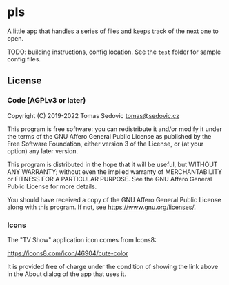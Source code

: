 # pls

A little app that handles a series of files and keeps track of the next one to open.

TODO: building instructions, config location. See the `test` folder for sample config files.

## License

### Code (AGPLv3 or later)

Copyright (C) 2019-2022  Tomas Sedovic <tomas@sedovic.cz>

This program is free software: you can redistribute it and/or modify it under the terms of the GNU Affero General Public License as published by the Free Software Foundation, either version 3 of the License, or (at your option) any later version.

This program is distributed in the hope that it will be useful, but WITHOUT ANY WARRANTY; without even the implied warranty of MERCHANTABILITY or FITNESS FOR A PARTICULAR PURPOSE.  See the GNU Affero General Public License for more details.

You should have received a copy of the GNU Affero General Public License along with this program.  If not, see <https://www.gnu.org/licenses/>.

### Icons

The "TV Show" application icon comes from Icons8:

https://icons8.com/icon/46904/cute-color

It is provided free of charge under the condition of showing the link above in the About dialog of the app that uses it.
